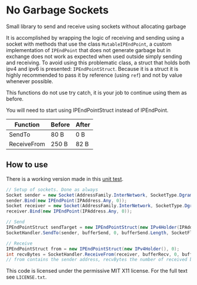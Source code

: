 # No Garbage Sockets
Small library to send and receive using sockets without allocating garbage

It is accomplished by wrapping the logic of receiving and sending using a socket with methods that use the class `MutableIPEndPoint`, a custom implementation of `IPEndPoint` that does not generate garbage but in exchange does not work as expected when used outside simply sending and receiving. To avoid using this problematic class, a struct that holds both ipv4 and ipv6 is presented: `IPEndPointStruct`. Because it is a struct it is highly recommended to pass it by reference (using `ref`) and not by value whenever possible.

This functions do not use try catch, it is your job to continue using them as before.

You will need to start using IPEndPointStruct instead of IPEndPoint.

| Function | Before | After |
| ------ | ---- | --- |
| SendTo | 80 B | 0 B |
| ReceiveFrom | 250 B | 82 B |

## How to use

There is a working version made in this [unit test](https://github.com/forestrf/No-gc-sockets/blob/master/NoGcSockets.Tests/FullTest.cs).

```csharp
// Setup of sockets. Done as always
Socket sender = new Socket(AddressFamily.InterNetwork, SocketType.Dgram, ProtocolType.Udp);
sender.Bind(new IPEndPoint(IPAddress.Any, 0));
Socket receiver = new Socket(AddressFamily.InterNetwork, SocketType.Dgram, ProtocolType.Udp);
receiver.Bind(new IPEndPoint(IPAddress.Any, 0));

// Send
IPEndPointStruct sendTarget = new IPEndPointStruct(new IPv4Holder(IPAddress.Loopback), 0); // Listen locally
SocketHandler.SendTo(sender, bufferSend, 0, bufferSend.Length, SocketFlags.None, ref sendTarget);

// Receive
IPEndPointStruct from = new IPEndPointStruct(new IPv4Holder(), 0);
int recvBytes = SocketHandler.ReceiveFrom(receiver, bufferRecv, 0, bufferRecv.Length, SocketFlags.None, ref from);
// from contains the sender address, recvBytes the number of received bytes
```

This code is licensed under the permissive MIT X11 license. For the full text
see `LICENSE.txt`.
